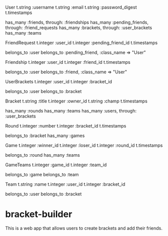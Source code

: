User
  t.string :username
  t.string :email
  t.string :password_digest
  t.timestamps

  has_many :friends, through: :friendships
  has_many :pending_friends, through: :friend_requests
  has_many :brackets, through: :user_brackets
  has_many :teams

FriendRequest
  t.integer :user_id
  t.integer :pending_friend_id
  t.timestamps

  belongs_to :user
  belongs_to :pending_friend, :class_name => "User"

Friendship
  t.integer :user_id
  t.integer :friend_id
  t.timestamps

  belongs_to :user
  belongs_to :friend, :class_name => "User"

UserBrackets
  t.integer :user_id
  t.integer :bracket_id

  belongs_to :user
  belongs_to :bracket

Bracket
  t.string :title
  t.integer :owner_id
  t.string :champ
  t.timestamps

  has_many :rounds
  has_many :teams
  has_many :users, through: :user_brackets

Round
  t.integer :number
  t.integer :bracket_id
  t.timestamps

  belongs_to :bracket
  has_many :games

Game
  t.integer :winner_id
  t.integer :loser_id
  t.integer :round_id
  t.timestamps

  belongs_to :round
  has_many :teams

GameTeams
  t.integer :game_id
  t.integer :team_id

  belongs_to :game
  belongs_to :team

Team
  t.string :name
  t.integer :user_id
  t.integer :bracket_id

  belongs_to :user
  belongs_to :bracket

# bracket-builder
This is a web app that allows users to create brackets and add their friends.
